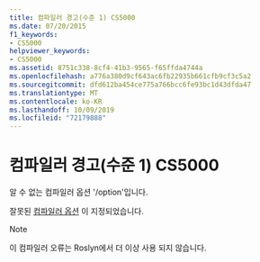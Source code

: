 ```yaml
---
title: 컴파일러 경고(수준 1) CS5000
ms.date: 07/20/2015
f1_keywords:
- CS5000
helpviewer_keywords:
- CS5000
ms.assetid: 8751c338-8cf4-41b3-9565-f65ffda4744a
ms.openlocfilehash: a776a380d9cf643ac6fb22935b661cfb9cf3c5a2
ms.sourcegitcommit: dfd612ba454ce775a766bcc6fe93bc1d43dfda47
ms.translationtype: MT
ms.contentlocale: ko-KR
ms.lasthandoff: 10/09/2019
ms.locfileid: "72179888"
---
```

# <a name="compiler-warning-level-1-cs5000"></a>컴파일러 경고(수준 1) CS5000

알 수 없는 컴파일러 옵션 '/option'입니다.

 잘못된 [컴파일러 옵션](../language-reference/compiler-options/index.md) 이 지정되었습니다.

> [!NOTE]
> 이 컴파일러 오류는 Roslyn에서 더 이상 사용 되지 않습니다.
